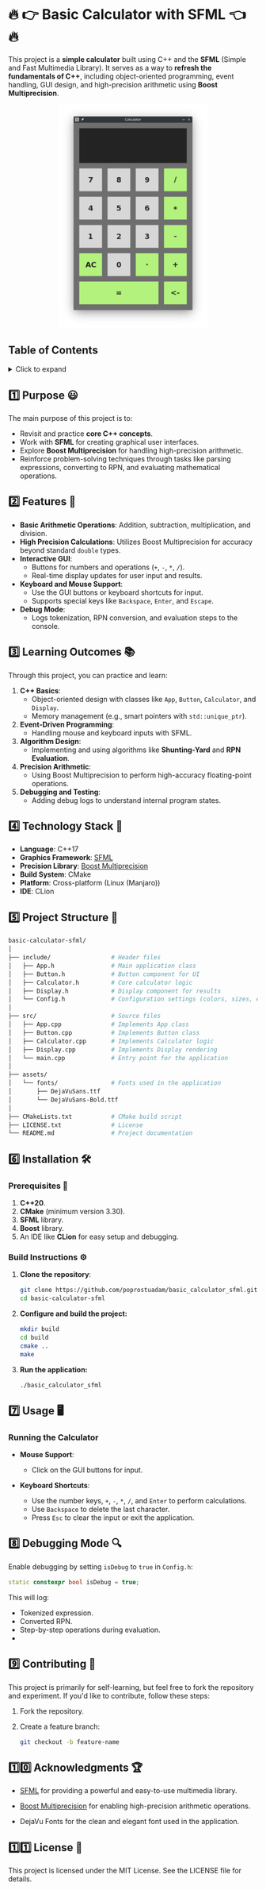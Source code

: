 # :fire: :point_right: **Basic Calculator with SFML** :point_left: :fire:

This project is a **simple calculator** built using C++ and the **SFML** (Simple and Fast Multimedia Library). It serves as a way to **refresh the fundamentals of C++**, including object-oriented programming, event handling, GUI design, and high-precision arithmetic using **Boost Multiprecision**.

<div style="text-align:center">
  <a href="https://github.com/poprostuadam/basic_calculator_sfml">
    <img src="assets/calculator.png" alt="Demonstration" width="300px">
  </a>
</div>

## **Table of Contents**

<details>
<summary>Click to expand</summary>

1. [Purpose](#one-purpose-smiley)
2. [Features](#two-features-star2)
3. [Learning Outcomes](#three-learning-outcomes-books)
4. [Technology Stack](#four-technology-stack-toolbox)
5. [Project Structure](#five-project-structure-open_file_folder)
6. [Installation](#six-installation-hammer_and_wrench)
7. [Usage](#seven-usage-desktop_computer)
8. [Debugging Mode](#eight-debugging-mode-mag)
9. [Contributing](#nine-contributing-handshake)
10. [Acknowledgments](#onezero-acknowledgments-trophy)
11. [License](#oneone-license-scroll)

</details>



## :one: **Purpose** :smiley:

The main purpose of this project is to:
- Revisit and practice **core C++ concepts**.
- Work with **SFML** for creating graphical user interfaces.
- Explore **Boost Multiprecision** for handling high-precision arithmetic.
- Reinforce problem-solving techniques through tasks like parsing expressions, converting to RPN, and evaluating mathematical operations.


## :two: **Features** :star2:

- **Basic Arithmetic Operations**: Addition, subtraction, multiplication, and division.
- **High Precision Calculations**: Utilizes Boost Multiprecision for accuracy beyond standard `double` types.
- **Interactive GUI**:
    - Buttons for numbers and operations (`+`, `-`, `*`, `/`).
    - Real-time display updates for user input and results.
- **Keyboard and Mouse Support**:
    - Use the GUI buttons or keyboard shortcuts for input.
    - Supports special keys like `Backspace`, `Enter`, and `Escape`.
- **Debug Mode**:
    - Logs tokenization, RPN conversion, and evaluation steps to the console.


## :three: **Learning Outcomes** :books:

Through this project, you can practice and learn:
1. **C++ Basics**:
    - Object-oriented design with classes like `App`, `Button`, `Calculator`, and `Display`.
    - Memory management (e.g., smart pointers with `std::unique_ptr`).
2. **Event-Driven Programming**:
    - Handling mouse and keyboard inputs with SFML.
3. **Algorithm Design**:
    - Implementing and using algorithms like **Shunting-Yard** and **RPN Evaluation**.
4. **Precision Arithmetic**:
    - Using Boost Multiprecision to perform high-accuracy floating-point operations.
5. **Debugging and Testing**:
    - Adding debug logs to understand internal program states.


## :four: **Technology Stack** :toolbox:

- **Language**: C++17
- **Graphics Framework**: [SFML](https://www.sfml-dev.org/)
- **Precision Library**: [Boost Multiprecision](https://www.boost.org/doc/libs/release/libs/multiprecision/)
- **Build System**: CMake
- **Platform**: Cross-platform (Linux (Manjaro))
- **IDE**: CLion



## :five: **Project Structure** :open_file_folder:

```bash
basic-calculator-sfml/
│
├── include/                 # Header files
│   ├── App.h                # Main application class
│   ├── Button.h             # Button component for UI
│   ├── Calculator.h         # Core calculator logic
│   ├── Display.h            # Display component for results
│   └── Config.h             # Configuration settings (colors, sizes, etc.)
│
├── src/                     # Source files
│   ├── App.cpp              # Implements App class
│   ├── Button.cpp           # Implements Button class
│   ├── Calculator.cpp       # Implements Calculator logic
│   ├── Display.cpp          # Implements Display rendering
│   └── main.cpp             # Entry point for the application
│
├── assets/                  
│   └── fonts/               # Fonts used in the application
│       ├── DejaVuSans.ttf  
│       └── DejaVuSans-Bold.ttf   
│
├── CMakeLists.txt           # CMake build script
├── LICENSE.txt              # License
└── README.md                # Project documentation
```

## :six: **Installation** :hammer_and_wrench:

### **Prerequisites**  :hammer:
1. **C++20**.
2. **CMake** (minimum version 3.30).
3. **SFML** library.
4. **Boost** library.
5. An IDE like **CLion** for easy setup and debugging.

### **Build Instructions** :gear:

1. **Clone the repository**:
   ```bash
   git clone https://github.com/poprostuadam/basic_calculator_sfml.git
   cd basic-calculator-sfml
2. **Configure and build the project:**    
   ```bash
   mkdir build
   cd build
   cmake ..
   make 
3. **Run the application:** 
   ```bash
   ./basic_calculator_sfml

## :seven: **Usage** :desktop_computer:

### **Running the Calculator** 

- **Mouse Support**:
    - Click on the GUI buttons for input.

- **Keyboard Shortcuts**:
    - Use the number keys, `+`, `-`, `*`, `/`, and `Enter` to perform calculations.
    - Use `Backspace` to delete the last character.
    - Press `Esc` to clear the input or exit the application.

## :eight: **Debugging Mode** :mag:

Enable debugging by setting `isDebug` to `true` in `Config.h`:

```c++
static constexpr bool isDebug = true;
```

This will log:

- Tokenized expression.
- Converted RPN.
- Step-by-step operations during evaluation.
- 

## :nine: **Contributing** :handshake:

This project is primarily for self-learning, but feel free to fork the repository and experiment. If you'd like to contribute, follow these steps:

1. Fork the repository.
2. Create a feature branch:

   ```bash
   git checkout -b feature-name


## :one::zero: **Acknowledgments** :trophy:

- [SFML](https://www.sfml-dev.org/) for providing a powerful and easy-to-use multimedia library.

- [Boost Multiprecision](https://www.boost.org/) for enabling high-precision arithmetic operations.

- DejaVu Fonts for the clean and elegant font used in the application.


## :one::one: **License** :scroll:
This project is licensed under the MIT License. See the LICENSE file for details.